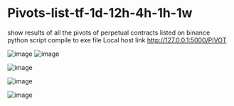 # Pivots-list-tf-1d-12h-4h-1h-1w
show results of all the pivots of perpetual contracts listed on binance
python script compile to exe file 
Local host link  http://127.0.0.1:5000/PIVOT

![image](https://github.com/user-attachments/assets/4cbe101e-4ac2-4003-bc0a-e6684e49a46b)
![image](https://github.com/user-attachments/assets/13b2b838-645b-48a4-8d78-7b6bf3119f2f)

![image](https://github.com/user-attachments/assets/fd0d8a63-3ac8-46db-80b7-790339e03264)

![image](https://github.com/user-attachments/assets/3503e023-b0f4-40c7-87f2-8966803a45be)

![image](https://github.com/user-attachments/assets/321a4300-0dbb-4dd8-8883-3cbad30c8a7a)







